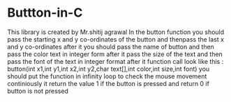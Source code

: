 # Buttton-in-C
This library is created by Mr.shitij agrawal
In the button function you should pass the starting x and y co-ordinates of the button and thenpass the last x and y co-ordinates
after it you should pass the name of button and then pass the color text in integer form after it pass the size of the text and then pass the font of the text in integer format
after it function call look like this  : 
button(int x1,int y1,int x2,int y2,char text[],int color,int size,int font)
you should put the function in infinity loop to check the mouse movement continiously
it return the value 1 if the button is pressed and return 0 if button is not pressed
